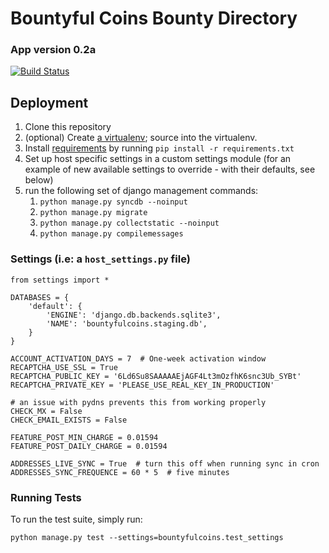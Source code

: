 # Bountyful Coins Bounty Directory

### App version 0.2a

[![Build Status](https://travis-ci.org/asfaltboy/bountyfulcoins.png?branch=registration)](https://travis-ci.org/asfaltboy/bountyfulcoins)


## Deployment

1. Clone this repository
2. (optional) Create [a virtualenv](http://www.virtualenv.org/en/latest/virtualenv.html); source into the virtualenv.
3. Install [requirements](http://www.pip-installer.org/en/1.1/requirements.html) by running `pip install -r requirements.txt`
4. Set up host specific settings in a custom settings module (for an example of new available settings to override - with their defaults, see below)
5. run the following set of django management commands:
    1. `python manage.py syncdb --noinput`
    2. `python manage.py migrate`
    3. `python manage.py collectstatic --noinput`
    4. `python manage.py compilemessages`

### Settings (i.e: a `host_settings.py` file)

    from settings import *

    DATABASES = {
        'default': {
            'ENGINE': 'django.db.backends.sqlite3',
            'NAME': 'bountyfulcoins.staging.db',
        }
    }

    ACCOUNT_ACTIVATION_DAYS = 7  # One-week activation window
    RECAPTCHA_USE_SSL = True
    RECAPTCHA_PUBLIC_KEY = '6Ld6Su8SAAAAAEjAGF4Lt3mOzfhK6snc3Ub_SYBt'
    RECAPTCHA_PRIVATE_KEY = 'PLEASE_USE_REAL_KEY_IN_PRODUCTION'

    # an issue with pydns prevents this from working properly
    CHECK_MX = False
    CHECK_EMAIL_EXISTS = False

    FEATURE_POST_MIN_CHARGE = 0.01594
    FEATURE_POST_DAILY_CHARGE = 0.01594

    ADDRESSES_LIVE_SYNC = True  # turn this off when running sync in cron
    ADDRESSES_SYNC_FREQUENCE = 60 * 5  # five minutes

### Running Tests

To run the test suite, simply run:

    python manage.py test --settings=bountyfulcoins.test_settings
